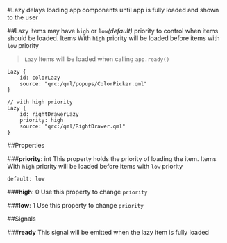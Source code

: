 #Lazy delays loading app components until app is fully loaded and shown to the user

##Lazy items may have `high` or `low`*(default)* priority to control when items should be loaded. Items With `high` priority will be loaded before items with `low` priority

> `Lazy` Items will be loaded when calling `app.ready()`

    Lazy {
        id: colorLazy
        source: "qrc:/qml/popups/ColorPicker.qml"
    }
	
	// with high priority
    Lazy {
        id: rightDrawerLazy
        priority: high
        source: "qrc:/qml/RightDrawer.qml"
    }
    
##Properties

###**priority**:  int
This property holds the priority of loading the item. Items With `high` priority will be loaded before items with `low` priority

    default: low

###**high**: 0
Use this property to change `priority`

###**low**: 1
Use this property to change `priority`

##Signals

###**ready**
This signal will be emitted when the lazy item is fully loaded
